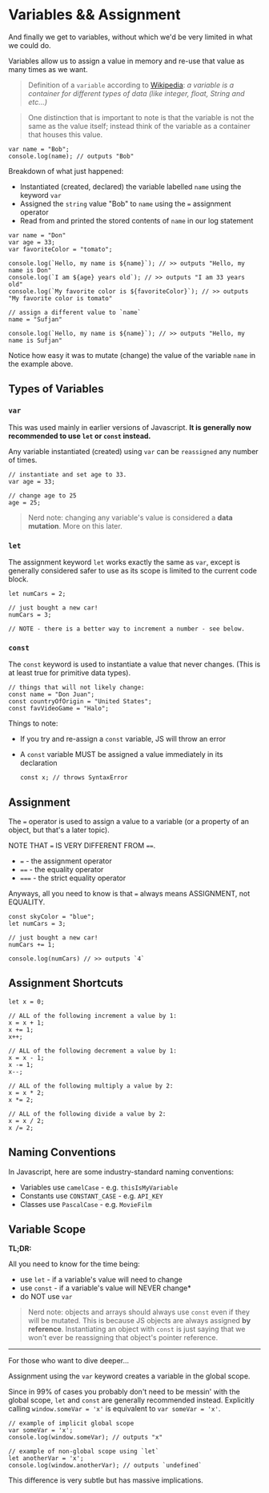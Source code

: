 # Variables && Assignment

And finally we get to variables, without which we'd be very limited in what we could do.

Variables allow us to assign a value in memory and re-use that value as many times as we want.

> Definition of a `variable` according to [Wikipedia](https://en.wikipedia.org/wiki/Variable_(computer_science)):
_a variable is a container for different types of data (like integer, float, String and etc...)_

> One distinction that is important to note is that the variable is not the same as the value itself;
instead think of the variable as a container that houses this value.

```
var name = "Bob";
console.log(name); // outputs "Bob"
```

Breakdown of what just happened:

- Instantiated (created, declared) the variable labelled `name` using the keyword `var`
- Assigned the `string` value "Bob" to `name` using the `=` assignment operator
- Read from and printed the stored contents of `name` in our log statement

```
var name = "Don"
var age = 33;
var favoriteColor = "tomato";

console.log(`Hello, my name is ${name}`); // >> outputs "Hello, my name is Don"
console.log(`I am ${age} years old`); // >> outputs "I am 33 years old"
console.log(`My favorite color is ${favoriteColor}`); // >> outputs "My favorite color is tomato"

// assign a different value to `name`
name = "Sufjan"

console.log(`Hello, my name is ${name}`); // >> outputs "Hello, my name is Sufjan"
```

Notice how easy it was to mutate (change) the value of the variable `name` in the example above.

## Types of Variables

### `var`

This was used mainly in earlier versions of Javascript. **It is generally now recommended to use `let` or `const` instead.**

Any variable instantiated (created) using `var` can be `reassigned` any number of times.

```
// instantiate and set age to 33.
var age = 33;

// change age to 25
age = 25;
```

> Nerd note: changing any variable's value is considered a **data mutation**. More on this later.

### `let`

The assignment keyword `let` works exactly the same as `var`, except is generally considered safer to use as its scope is limited to the current code block.

```
let numCars = 2;

// just bought a new car!
numCars = 3;

// NOTE - there is a better way to increment a number - see below.
```

### `const`

The `const` keyword is used to instantiate a value that never changes. (This is at least true for primitive data types).

```
// things that will not likely change:
const name = "Don Juan";
const countryOfOrigin = "United States";
const favVideoGame = "Halo";
```

Things to note:

- If you try and re-assign a `const` variable, JS will throw an error
- A `const` variable MUST be assigned a value immediately in its declaration

  ```
  const x; // throws SyntaxError
  ```

## Assignment

The `=` operator is used to assign a value to a variable (or a property of an object, but that's a later topic).

NOTE THAT `=` IS VERY DIFFERENT FROM `==`.

- `=` - the assignment operator
- `==` - the equality operator
- `===` - the strict equality operator

Anyways, all you need to know is that `=` always means ASSIGNMENT, not EQUALITY.

```
const skyColor = "blue";
let numCars = 3;

// just bought a new car!
numCars += 1;

console.log(numCars) // >> outputs `4`
```

## Assignment Shortcuts

```
let x = 0;

// ALL of the following increment a value by 1:
x = x + 1;
x += 1;
x++;

// ALL of the following decrement a value by 1:
x = x - 1;
x -= 1;
x--;

// ALL of the following multiply a value by 2:
x = x * 2;
x *= 2;

// ALL of the following divide a value by 2:
x = x / 2;
x /= 2;
```

## Naming Conventions

In Javascript, here are some industry-standard naming conventions:

- Variables use `camelCase` - e.g. `thisIsMyVariable`
- Constants use `CONSTANT_CASE` - e.g. `API_KEY`
- Classes use `PascalCase` - e.g. `MovieFilm`

## Variable Scope

**TL;DR:**

All you need to know for the time being:

- use `let` - if a variable's value will need to change
- use `const` - if a variable's value will NEVER change*
- do NOT use `var`

> Nerd note: objects and arrays should always use `const` even if they will be mutated. This is because JS objects are always assigned **by reference**. Instantiating an object with `const` is just saying that we won't ever be reassigning that object's pointer reference.

---

For those who want to dive deeper...

Assignment using the `var` keyword creates a variable in the global scope. 

Since in 99% of cases you
probably don't need to be messin' with the global scope, `let` and `const` are generally recommended instead.
Explicitly calling `window.someVar = 'x'` is equivalent to `var someVar = 'x'`.

```
// example of implicit global scope
var someVar = 'x';
console.log(window.someVar); // outputs "x"

// example of non-global scope using `let`
let anotherVar = 'x';
console.log(window.anotherVar); // outputs `undefined`
```

This difference is very subtle but has massive implications.
